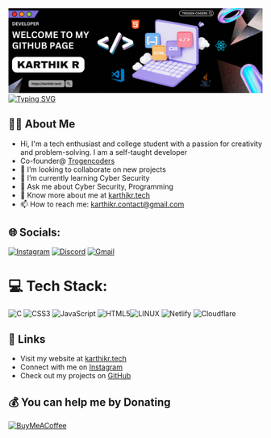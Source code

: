 
 <a href="https://karthikr.tech" target="_blank">
        <img src="banner.gif" alt="Clickable Image" href="https://karthikr.tech">
<!--<h1 style="color: #44AEFB;">Hi I'm KARTHIK R </h1>-->
<a href="https://git.io/typing-svg"><img src="https://readme-typing-svg.demolab.com?font=JetBrains+Mono&weight=900&size=21&pause=1000&width=435&lines=Hey%2C+I+am+Karthik" alt="Typing SVG" /></a>

## 🏄‍♂️ About Me
- Hi, I'm a tech enthusiast and college student with a passion for creativity and problem-solving. I am a self-taught developer
- Co-founder@ [Trogencoders](https://trogencoders.com)
- 👯 I’m looking to collaborate on new projects
- 🌱 I’m currently learning Cyber Security 
- 💬 Ask me about Cyber Security, Programming 
- 📄 Know more about me at [karthikr.tech](https://karthikr.tech)
- 📫 How to reach me: [karthikr.contact@gmail.com](mailto:karthikr.contact@gmail.com)

## 🌐 Socials:
[![Instagram](https://img.shields.io/badge/Instagram-%23E4405F.svg?logo=Instagram&logoColor=white)](https://www.instagram.com/karthikr.tech/) [![Discord](https://img.shields.io/badge/Discord-%235865F2.svg?logo=Discord&logoColor=white)](https://discord.com/invite/ChmYRUHGjC) [![Gmail](https://img.shields.io/badge/Gmail-D14836.svg?logo=gmail&logoColor=white)](mailto:karthikr.contact@gmail.com) 

# 💻 Tech Stack:
![C](https://img.shields.io/badge/c-%2300599C.svg?style=for-the-badge&logo=c&logoColor=white) ![CSS3](https://img.shields.io/badge/css3-%231572B6.svg?style=for-the-badge&logo=css3&logoColor=white) ![JavaScript](https://img.shields.io/badge/javascript-%23323330.svg?style=for-the-badge&logo=javascript&logoColor=%23F7DF1E) ![HTML5](https://img.shields.io/badge/html5-%23E34F26.svg?style=for-the-badge&logo=html5&logoColor=white)![LINUX](https://img.shields.io/badge/Linux-FCC624?style=for-the-badge&logo=linux&logoColor=black)
![Netlify](https://img.shields.io/badge/netlify-%23000000.svg?style=for-the-badge&logo=netlify&logoColor=#00C7B7) ![Cloudflare](https://img.shields.io/badge/Cloudflare-F38020?style=for-the-badge&logo=Cloudflare&logoColor=white)


## 🔗 Links
- Visit my website at [karthikr.tech](https://karthikr.tech)
- Connect with me on [Instagram](https://www.instagram.com/karthikr.tech/)
- Check out my projects on [GitHub](https://github.com/TAKI-KARTHIK)
  
## 💰 You can help me by Donating
[![BuyMeACoffee](https://img.shields.io/badge/Buy%20Me%20a%20Coffee-ffdd00?style=for-the-badge&logo=buy-me-a-coffee&logoColor=black)](https://www.buymeacoffee.com/karthikr)

